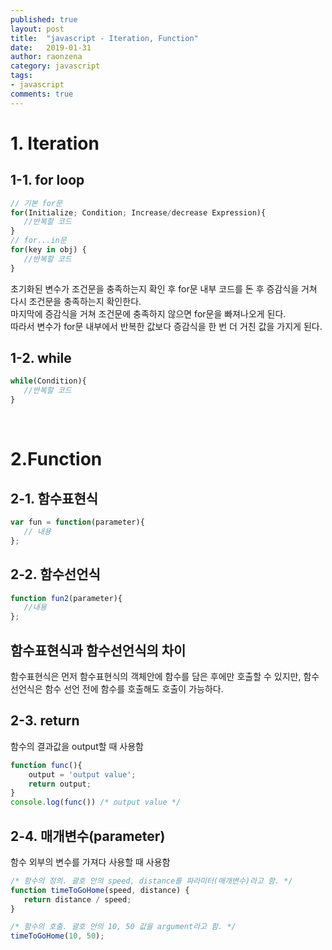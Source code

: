 ```yaml
---
published: true
layout: post
title:  "javascript - Iteration, Function"
date:   2019-01-31
author: raonzena 
category: javascript
tags:
- javascript
comments: true
---
```


# 1. Iteration #
## 1-1. for loop ##
~~~javascript
// 기본 for문
for(Initialize; Condition; Increase/decrease Expression){
   //반복할 코드
}
// for...in문
for(key in obj) {
   //반복할 코드
}
~~~
초기화된 변수가 조건문을 충족하는지 확인 후 for문 내부 코드를 돈 후 증감식을 거쳐 다시 조건문을 충족하는지 확인한다.  
마지막에 증감식을 거쳐 조건문에 충족하지 않으면 for문을 빠져나오게 된다.  
따라서 변수가 for문 내부에서 반복한 값보다 증감식을 한 번 더 거친 값을 가지게 된다.  

## 1-2. while ##
~~~javascript
while(Condition){
   //반복할 코드
}
~~~  

<br/>

# 2.Function #
## 2-1. 함수표현식 ##
~~~javascript
var fun = function(parameter){
   // 내용
};
~~~  

## 2-2. 함수선언식 ##
~~~javascript
function fun2(parameter){
   //내용
};
~~~  
	 
## **함수표현식과 함수선언식의 차이** ##

함수표현식은 먼저 함수표현식의 객체안에 함수를 담은 후에만 호출할 수 있지만, 함수선언식은 함수 선언 전에 함수를 호출해도 호출이 가능하다.

## 2-3. return ##
함수의 결과값을 output할 때 사용함  
~~~javascript
function func(){
	output = 'output value';
	return output;
}
console.log(func()) /* output value */
~~~

## 2-4. 매개변수(parameter) ##
함수 외부의 변수를 가져다 사용할 때 사용함
~~~javascript 
/* 함수의 정의. 괄호 안의 speed, distance를 파라미터(매개변수)라고 함. */
function timeToGoHome(speed, distance) {  
   return distance / speed;
}

/* 함수의 호출. 괄호 안의 10, 50 값을 argument라고 함. */
timeToGoHome(10, 50);   
~~~

